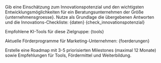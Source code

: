 Gib eine Einschätzung zum Innovationspotenzial und den wichtigsten Entwicklungsmöglichkeiten für ein Beratungsunternehmen der Größe {unternehmensgroesse}.
Nutze als Grundlage die übergebenen Antworten und die Innovations-Checkliste:
{daten}
{check_innovationspotenzial}

Empfohlene KI-Tools für diese Zielgruppe:
{tools}

Aktuelle Förderprogramme für Marketing-Unternehmen:
{foerderungen}

Erstelle eine Roadmap mit 3-5 priorisierten Milestones (maximal 12 Monate) sowie Empfehlungen für Tools, Fördermittel und Weiterbildung.
